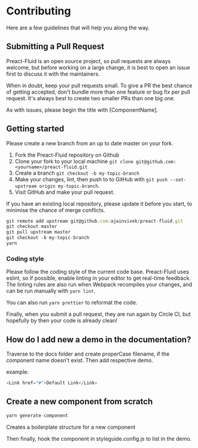 # Contributing

Here are a few guidelines that will help you along the way.

## Submitting a Pull Request

Preact-Fluid is an open source project, so pull requests are always welcome, but before working on a large change, it is best to open an issue first to discuss it with the maintainers.

When in doubt, keep your pull requests small. To give a PR the best chance of getting accepted, don't bundle more than one feature or bug fix per pull request. It's always best to create two smaller PRs than one big one.

As with issues, please begin the title with [ComponentName].


## Getting started

Please create a new branch from an up to date master on your fork.

1. Fork the Preact-Fluid repository on Github
2. Clone your fork to your local machine `git clone git@github.com:<yourname>/preact-fluid.git`
3. Create a branch `git checkout -b my-topic-branch`
4. Make your changes, lint, then push to to GitHub with `git push --set-upstream origin my-topic-branch`.
5. Visit GitHub and make your pull request.

If you have an existing local repository, please update it before you start, to minimise the chance of merge conflicts.

```js
git remote add upstream git@github.com:ajainvivek/preact-fluid.git
git checkout master
git pull upstream master
git checkout -b my-topic-branch
yarn
```

### Coding style

Please follow the coding style of the current code base. Preact-Fluid uses eslint, so if possible, enable linting in your editor to get real-time feedback. The linting rules are also run when Webpack recompiles your changes, and can be run manually with `yarn lint`.

You can also run `yarn prettier` to reformat the code.

Finally, when you submit a pull request, they are run again by Circle CI, but hopefully by then your code is already clean!


## How do I add new a demo in the documentation?

Traverse to the docs folder and create properCase filename, if the component name doesn't exist. Then add respective demo.

example:

```js
<Link href="#">Default Link</Link>
```

## Create a new component from scratch

```js
yarn generate-component
```
Creates a boilerplate structure for a new component

Then finally, hook the component in styleguide.config.js to list in the demo.
